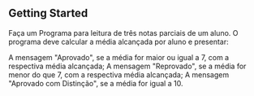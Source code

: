 ## Getting Started

Faça um Programa para leitura de três notas parciais de um aluno. O programa deve calcular a média alcançada por aluno e presentar:

A mensagem "Aprovado", se a média for maior ou igual a 7, com a respectiva média alcançada;
A mensagem "Reprovado", se a média for menor do que 7, com a respectiva média alcançada;
A mensagem "Aprovado com Distinção", se a média for igual a 10.
